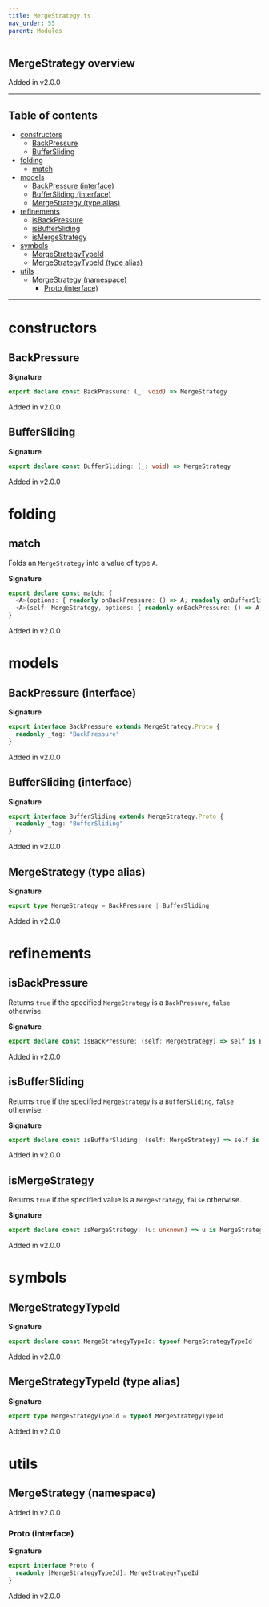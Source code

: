 ```yaml
---
title: MergeStrategy.ts
nav_order: 55
parent: Modules
---
```


## MergeStrategy overview

Added in v2.0.0

---

<h2 class="text-delta">Table of contents</h2>

- [constructors](#constructors)
  - [BackPressure](#backpressure)
  - [BufferSliding](#buffersliding)
- [folding](#folding)
  - [match](#match)
- [models](#models)
  - [BackPressure (interface)](#backpressure-interface)
  - [BufferSliding (interface)](#buffersliding-interface)
  - [MergeStrategy (type alias)](#mergestrategy-type-alias)
- [refinements](#refinements)
  - [isBackPressure](#isbackpressure)
  - [isBufferSliding](#isbuffersliding)
  - [isMergeStrategy](#ismergestrategy)
- [symbols](#symbols)
  - [MergeStrategyTypeId](#mergestrategytypeid)
  - [MergeStrategyTypeId (type alias)](#mergestrategytypeid-type-alias)
- [utils](#utils)
  - [MergeStrategy (namespace)](#mergestrategy-namespace)
    - [Proto (interface)](#proto-interface)

---

# constructors

## BackPressure

**Signature**

```ts
export declare const BackPressure: (_: void) => MergeStrategy
```

Added in v2.0.0

## BufferSliding

**Signature**

```ts
export declare const BufferSliding: (_: void) => MergeStrategy
```

Added in v2.0.0

# folding

## match

Folds an `MergeStrategy` into a value of type `A`.

**Signature**

```ts
export declare const match: {
  <A>(options: { readonly onBackPressure: () => A; readonly onBufferSliding: () => A }): (self: MergeStrategy) => A
  <A>(self: MergeStrategy, options: { readonly onBackPressure: () => A; readonly onBufferSliding: () => A }): A
}
```

Added in v2.0.0

# models

## BackPressure (interface)

**Signature**

```ts
export interface BackPressure extends MergeStrategy.Proto {
  readonly _tag: "BackPressure"
}
```

Added in v2.0.0

## BufferSliding (interface)

**Signature**

```ts
export interface BufferSliding extends MergeStrategy.Proto {
  readonly _tag: "BufferSliding"
}
```

Added in v2.0.0

## MergeStrategy (type alias)

**Signature**

```ts
export type MergeStrategy = BackPressure | BufferSliding
```

Added in v2.0.0

# refinements

## isBackPressure

Returns `true` if the specified `MergeStrategy` is a `BackPressure`, `false`
otherwise.

**Signature**

```ts
export declare const isBackPressure: (self: MergeStrategy) => self is BackPressure
```

Added in v2.0.0

## isBufferSliding

Returns `true` if the specified `MergeStrategy` is a `BufferSliding`, `false`
otherwise.

**Signature**

```ts
export declare const isBufferSliding: (self: MergeStrategy) => self is BufferSliding
```

Added in v2.0.0

## isMergeStrategy

Returns `true` if the specified value is a `MergeStrategy`, `false`
otherwise.

**Signature**

```ts
export declare const isMergeStrategy: (u: unknown) => u is MergeStrategy
```

Added in v2.0.0

# symbols

## MergeStrategyTypeId

**Signature**

```ts
export declare const MergeStrategyTypeId: typeof MergeStrategyTypeId
```

Added in v2.0.0

## MergeStrategyTypeId (type alias)

**Signature**

```ts
export type MergeStrategyTypeId = typeof MergeStrategyTypeId
```

Added in v2.0.0

# utils

## MergeStrategy (namespace)

Added in v2.0.0

### Proto (interface)

**Signature**

```ts
export interface Proto {
  readonly [MergeStrategyTypeId]: MergeStrategyTypeId
}
```

Added in v2.0.0
